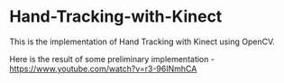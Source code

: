 Hand-Tracking-with-Kinect
=========================

This is the implementation of Hand Tracking with Kinect using OpenCV.

Here is the result of some preliminary implementation - https://www.youtube.com/watch?v=r3-96INmhCA
